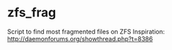 # zfs_frag
Script to find most fragmented files on ZFS
Inspiration: http://daemonforums.org/showthread.php?t=8386
